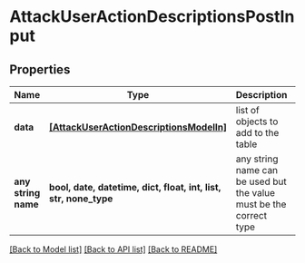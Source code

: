 # AttackUserActionDescriptionsPostInput


## Properties
Name | Type | Description | Notes
------------ | ------------- | ------------- | -------------
**data** | [**[AttackUserActionDescriptionsModelIn]**](AttackUserActionDescriptionsModelIn.md) | list of objects to add to the table | [optional] 
**any string name** | **bool, date, datetime, dict, float, int, list, str, none_type** | any string name can be used but the value must be the correct type | [optional]

[[Back to Model list]](../README.md#documentation-for-models) [[Back to API list]](../README.md#documentation-for-api-endpoints) [[Back to README]](../README.md)


